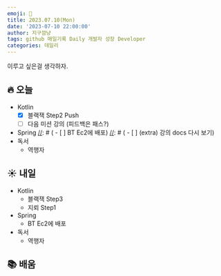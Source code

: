 ```yaml
---
emoji: 🌱
title: 2023.07.10(Mon)
date: '2023-07-10 22:00:00'
author: 지구깜냥
tags: github 매일기록 Daily 개발자 성장 Developer
categories: 데일리
---
```

[//]: # (## 💻 개발)

이루고 싶은걸 생각하자.

## 🔥 오늘
- Kotlin
  - [x] 블랙잭 Step2 Push
  - [ ] 다음 미션 강의 (피드백은 패스?)
- Spring
  [//]: # (  - [ ] BT Ec2에 배포)
  [//]: # (  - [ ] &#40;extra&#41; 강의 docs 다시 보기)
- 독서
  - 역행자

## ☀️ 내일
- Kotlin
  - 블랙잭 Step3 
  - 지뢰 Step1
- Spring
  - BT Ec2에 배포
- 독서
  - 역행자

## 📚 배움 
